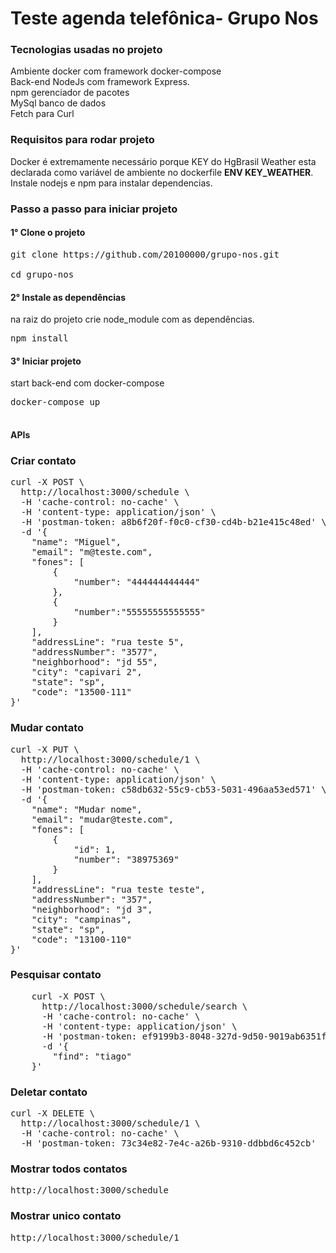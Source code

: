 <h1>Teste agenda telefônica- Grupo Nos</h1>

<h3>Tecnologias usadas no projeto</h3>
Ambiente docker com framework docker-compose<br/>
Back-end NodeJs com framework Express.<br/>
npm gerenciador de pacotes </br>
MySql banco de dados </br>
Fetch para Curl 
<br/>

<h3>Requisitos para rodar projeto</h3>
Docker é extremamente necessário porque KEY do HgBrasil Weather
 esta declarada como variável de ambiente no dockerfile <strong>ENV KEY_WEATHER</strong>.<br/>
 Instale nodejs e npm para instalar dependencias.

<h3>Passo a passo para iniciar projeto 
<h4>1° Clone o projeto</h4> 
<pre>
git clone https://github.com/20100000/grupo-nos.git<br/>
cd grupo-nos
</pre>
<h4>2° Instale as dependências</h4>  
na raiz do projeto
crie node_module com as dependências.<br/>
<pre>
npm install
</pre>
<h4>3° Iniciar projeto</h4>
start back-end com docker-compose <br/>
<pre>
docker-compose up<br/>
</pre>
<h4>APIs</h4>
<h3>Criar contato</h3>
<pre>
curl -X POST \
  http://localhost:3000/schedule \
  -H 'cache-control: no-cache' \
  -H 'content-type: application/json' \
  -H 'postman-token: a8b6f20f-f0c0-cf30-cd4b-b21e415c48ed' \
  -d '{
	"name": "Miguel",
	"email": "m@teste.com",
	"fones": [
		{
			"number": "444444444444"
		},
		{
			"number":"55555555555555"
		}
	],
	"addressLine": "rua teste 5",
	"addressNumber": "3577",
	"neighborhood": "jd 55",
	"city": "capivari 2",
	"state": "sp",
	"code": "13500-111"
}'
</pre>
<h3>Mudar contato</h3>
<pre>
curl -X PUT \
  http://localhost:3000/schedule/1 \
  -H 'cache-control: no-cache' \
  -H 'content-type: application/json' \
  -H 'postman-token: c58db632-55c9-cb53-5031-496aa53ed571' \
  -d '{
	"name": "Mudar nome",
	"email": "mudar@teste.com",
	"fones": [
		{
			"id": 1,
			"number": "38975369"
		}
	],
	"addressLine": "rua teste teste",
	"addressNumber": "357",
	"neighborhood": "jd 3",
	"city": "campinas",
	"state": "sp",
	"code": "13100-110"
}'
</pre>

<h3>Pesquisar contato</h3>
<pre>
    curl -X POST \
      http://localhost:3000/schedule/search \
      -H 'cache-control: no-cache' \
      -H 'content-type: application/json' \
      -H 'postman-token: ef9199b3-8048-327d-9d50-9019ab6351f9' \
      -d '{
    	"find": "tiago"
    }'
</pre>
<h3>Deletar contato</h3>
<pre>
curl -X DELETE \
  http://localhost:3000/schedule/1 \
  -H 'cache-control: no-cache' \
  -H 'postman-token: 73c34e82-7e4c-a26b-9310-ddbbd6c452cb'
</pre>
<h3>Mostrar todos contatos</h3>
<pre>
http://localhost:3000/schedule
</pre>
<h3>Mostrar unico contato </h3>
<pre>
http://localhost:3000/schedule/1
</pre>
